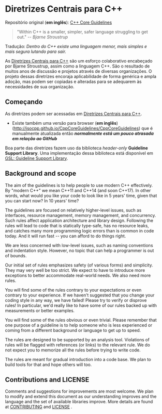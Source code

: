 # Diretrizes Centrais para C++

Repositório original (**em inglês**): [C++ Core Guidelines](http://isocpp.github.io/CppCoreGuidelines/CppCoreGuidelines)

>"Within C++ is a smaller, simpler, safer language struggling to get out."
>-- <cite>Bjarne Stroustrup</cite>

Tradução: *Dentro do C++ existe uma linguagem menor, mais simples e mais segura lutando para sair.*

As [Diretrizes Centrais para C++](CppCoreGuidelines_pt_BR.md) são um esforço colaborativo encabeçado por Bjarne Stroustrup, assim como a linguagem C++. São o resultado de muitos anos de discussão e projetos através de diversas organizações. O projeto dessas diretrizes encoraja aplicabilidade de forma genérica e ampla adoção, mas podem ser copiadas e alteradas para se adequarem às necessidades de sua organização.

## Começando

As diretrizes podem ser acessadas em [Diretrizes Centrais para C++](CppCoreGuidelines_pt_BR.md).

- Existe também uma versão para browser (**em inglês**) (http://isocpp.github.io/CppCoreGuidelines/CppCoreGuidelines) que é manualmente atualizada então ***normalmente está um pouco atrasada em relação ao GitHub***

Boa parte das diretrizes fazem uso da biblioteca *header-only* **Guideline Support Library**. Uma implementação dessa biblioteca está disponível em [GSL: Guideline Support Library](https://github.com/Microsoft/GSL).

## Background and scope

The aim of the guidelines is to help people to use modern C++ effectively. By "modern C++" we mean C++11 and C++14 (and soon C++17). In other
words, what would you like your code to look like in 5 years' time, given that you can start now? In 10 years' time?

The guidelines are focused on relatively higher-level issues, such as interfaces, resource management, memory management, and concurrency. Such
rules affect application architecture and library design. Following the rules will lead to code that is statically type-safe, has no resource
leaks, and catches many more programming logic errors than is common in code today. And it will run fast -- you can afford to do things right.

We are less concerned with low-level issues, such as naming conventions and indentation style. However, no topic that can help a programmer is
out of bounds.

Our initial set of rules emphasizes safety (of various forms) and simplicity. They may very well be too strict. We expect to have to introduce
more exceptions to better accommodate real-world needs. We also need more rules.

You will find some of the rules contrary to your expectations or even contrary to your experience. If we haven't suggested that you change your
coding style in any way, we have failed! Please try to verify or disprove rules! In particular, we'd really like to have some of our rules
backed up with measurements or better examples.

You will find some of the rules obvious or even trivial. Please remember that one purpose of a guideline is to help someone who is less
experienced or coming from a different background or language to get up to speed.

The rules are designed to be supported by an analysis tool. Violations of rules will be flagged with references (or links) to the relevant rule.
We do not expect you to memorize all the rules before trying to write code.

The rules are meant for gradual introduction into a code base. We plan to build tools for that and hope others will too.

## Contributions and LICENSE

Comments and suggestions for improvements are most welcome. We plan to modify and extend this document as our understanding improves and the
language and the set of available libraries improve. More details are found at [CONTRIBUTING](./CONTRIBUTING.md) and [LICENSE](./LICENSE) .
